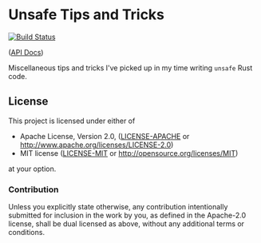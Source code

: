 # Unsafe Tips and Tricks

[![Build Status](https://travis-ci.com/Michael-F-Bryan/unsafe-tips-and-tricks.svg?branch=master)](https://travis-ci.com/Michael-F-Bryan/unsafe-tips-and-tricks)

([API Docs])

Miscellaneous tips and tricks I've picked up in my time writing `unsafe` Rust
code.

## License

This project is licensed under either of

 * Apache License, Version 2.0, ([LICENSE-APACHE](LICENSE-APACHE) or
   http://www.apache.org/licenses/LICENSE-2.0)
 * MIT license ([LICENSE-MIT](LICENSE-MIT) or
   http://opensource.org/licenses/MIT)

at your option.

### Contribution

Unless you explicitly state otherwise, any contribution intentionally
submitted for inclusion in the work by you, as defined in the Apache-2.0
license, shall be dual licensed as above, without any additional terms or
conditions.

[API Docs]: https://michael-f-bryan.github.io/unsafe-tips-and-tricks